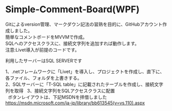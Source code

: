 # Simple-Comment-Board(WPF)
Gitによるversion管理、マークダウン記法の習熟を目的に、GitHubアカウント作成しました。  
簡単なコメントボードをMVVMで作成。  
SQLへのアクセスクラスに、接続文字列を追加すれば動作します。  
注意:Livet導入が前提のコードです。
  
利用したサーバーはSQL SERVERです  

1、.netフレームワークに「Livet」を導入し、プロジェクトを作成し、直下に、各ファイル、フォルダを上書きする。  
2、SQLサーバーに「T-SQL table」に記載されたテーブルを作成し、接続文字列を取得  
3、接続文字列をSQLアクセスクラスに配置  
  
ボタンレイアウトは、下記MSDNを拝借しました  
https://msdn.microsoft.com/ja-jp/library/bb613545(v=vs.110).aspx
